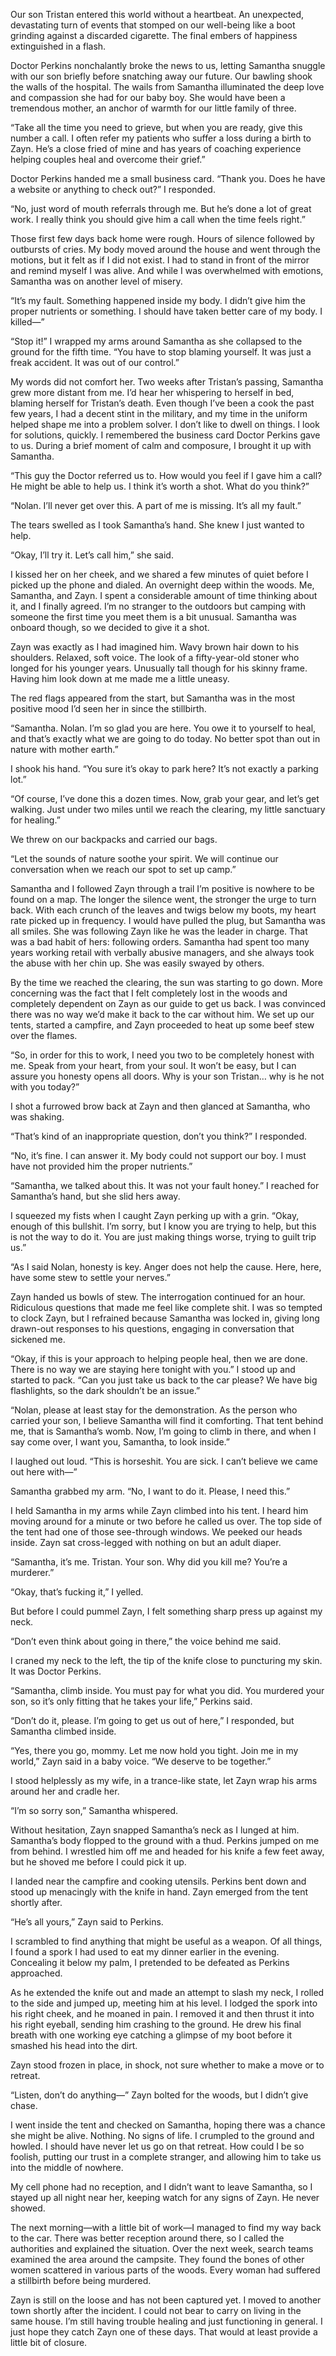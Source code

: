 Our son Tristan entered this world without a heartbeat. An unexpected, devastating turn of events that stomped on our well-being like a boot grinding against a discarded cigarette. The final embers of happiness extinguished in a flash. 

Doctor Perkins nonchalantly broke the news to us, letting Samantha snuggle with our son briefly before snatching away our future. Our bawling shook the walls of the hospital. The wails from Samantha illuminated the deep love and compassion she had for our baby boy. She would have been a tremendous mother, an anchor of warmth for our little family of three.

“Take all the time you need to grieve, but when you are ready, give this number a call. I often refer my patients who suffer a loss during a birth to Zayn. He’s a close fried of mine and has years of coaching experience helping couples heal and overcome their grief.”

Doctor Perkins handed me a small business card. “Thank you. Does he have a website or anything to check out?” I responded.

“No, just word of mouth referrals through me. But he’s done a lot of great work. I really think you should give him a call when the time feels right.”

Those first few days back home were rough. Hours of silence followed by outbursts of cries. My body moved around the house and went through the motions, but it felt as if I did not exist. I had to stand in front of the mirror and remind myself I was alive. And while I was overwhelmed with emotions, Samantha was on another level of misery. 

“It’s my fault. Something happened inside my body. I didn’t give him the proper nutrients or something. I should have taken better care of my body. I killed—”

“Stop it!” I wrapped my arms around Samantha as she collapsed to the ground for the fifth time. “You have to stop blaming yourself. It was just a freak accident. It was out of our control.”

My words did not comfort her. Two weeks after Tristan’s passing, Samantha grew more distant from me. I’d hear her whispering to herself in bed, blaming herself for Tristan’s death. Even though I’ve been a cook the past few years, I had a decent stint in the military, and my time in the uniform helped shape me into a problem solver. I don’t like to dwell on things. I look for solutions, quickly. I remembered the business card Doctor Perkins gave to us. During a brief moment of calm and composure, I brought it up with Samantha.

“This guy the Doctor referred us to. How would you feel if I gave him a call? He might be able to help us. I think it’s worth a shot. What do you think?”

“Nolan. I’ll never get over this. A part of me is missing. It’s all my fault.”

The tears swelled as I took Samantha’s hand. She knew I just wanted to help.

“Okay, I’ll try it. Let’s call him,” she said.

I kissed her on her cheek, and we shared a few minutes of quiet before I picked up the phone and dialed. An overnight deep within the woods. Me, Samantha, and Zayn. I spent a considerable amount of time thinking about it, and I finally agreed. I’m no stranger to the outdoors but camping with someone the first time you meet them is a bit unusual. Samantha was onboard though, so we decided to give it a shot.

Zayn was exactly as I had imagined him. Wavy brown hair down to his shoulders. Relaxed, soft voice. The look of a fifty-year-old stoner who longed for his younger years. Unusually tall though for his skinny frame. Having him look down at me made me a little uneasy.

The red flags appeared from the start, but Samantha was in the most positive mood I’d seen her in since the stillbirth.

“Samantha. Nolan. I’m so glad you are here. You owe it to yourself to heal, and that’s exactly what we are going to do today. No better spot than out in nature with mother earth.”

I shook his hand. “You sure it’s okay to park here? It’s not exactly a parking lot.”

“Of course, I’ve done this a dozen times. Now, grab your gear, and let’s get walking. Just under two miles until we reach the clearing, my little sanctuary for healing.”

We threw on our backpacks and carried our bags.

“Let the sounds of nature soothe your spirit. We will continue our conversation when we reach our spot to set up camp.”

Samantha and I followed Zayn through a trail I’m positive is nowhere to be found on a map. The longer the silence went, the stronger the urge to turn back. With each crunch of the leaves and twigs below my boots, my heart rate picked up in frequency. I would have pulled the plug, but Samantha was all smiles. She was following Zayn like he was the leader in charge. That was a bad habit of hers: following orders. Samantha had spent too many years working retail with verbally abusive managers, and she always took the abuse with her chin up. She was easily swayed by others.

By the time we reached the clearing, the sun was starting to go down. More concerning was the fact that I felt completely lost in the woods and completely dependent on Zayn as our guide to get us back. I was convinced there was no way we’d make it back to the car without him. We set up our tents, started a campfire, and Zayn proceeded to heat up some beef stew over the flames.

“So, in order for this to work, I need you two to be completely honest with me. Speak from your heart, from your soul. It won’t be easy, but I can assure you honesty opens all doors. Why is your son Tristan… why is he not with you today?”

I shot a furrowed brow back at Zayn and then glanced at Samantha, who was shaking.

“That’s kind of an inappropriate question, don’t you think?” I responded.

“No, it’s fine. I can answer it. My body could not support our boy. I must have not provided him the proper nutrients.”

“Samantha, we talked about this. It was not your fault honey.” I reached for Samantha’s hand, but she slid hers away.

I squeezed my fists when I caught Zayn perking up with a grin. “Okay, enough of this bullshit. I’m sorry, but I know you are trying to help, but this is not the way to do it. You are just making things worse, trying to guilt trip us.”

“As I said Nolan, honesty is key. Anger does not help the cause. Here, here, have some stew to settle your nerves.”

Zayn handed us bowls of stew. The interrogation continued for an hour. Ridiculous questions that made me feel like complete shit. I was so tempted to clock Zayn, but I refrained because Samantha was locked in, giving long drawn-out responses to his questions, engaging in conversation that sickened me.

“Okay, if this is your approach to helping people heal, then we are done. There is no way we are staying here tonight with you.” I stood up and started to pack. “Can you just take us back to the car please? We have big flashlights, so the dark shouldn’t be an issue.”

“Nolan, please at least stay for the demonstration. As the person who carried your son, I believe Samantha will find it comforting. That tent behind me, that is Samantha’s womb. Now, I’m going to climb in there, and when I say come over, I want you, Samantha, to look inside.”

I laughed out loud. “This is horseshit. You are sick. I can’t believe we came out here with—”

Samantha grabbed my arm. “No, I want to do it. Please, I need this.”

I held Samantha in my arms while Zayn climbed into his tent. I heard him moving around for a minute or two before he called us over. The top side of the tent had one of those see-through windows. We peeked our heads inside. Zayn sat cross-legged with nothing on but an adult diaper.

“Samantha, it’s me. Tristan. Your son. Why did you kill me? You’re a murderer.”

“Okay, that’s fucking it,” I yelled.

But before I could pummel Zayn, I felt something sharp press up against my neck.

“Don’t even think about going in there,” the voice behind me said.

I craned my neck to the left, the tip of the knife close to puncturing my skin. It was Doctor Perkins.

“Samantha, climb inside. You must pay for what you did. You murdered your son, so it’s only fitting that he takes your life,” Perkins said.

“Don’t do it, please. I’m going to get us out of here,” I responded, but Samantha climbed inside.

“Yes, there you go, mommy. Let me now hold you tight. Join me in my world,” Zayn said in a baby voice. “We deserve to be together.”

I stood helplessly as my wife, in a trance-like state, let Zayn wrap his arms around her and cradle her. 

“I’m so sorry son,” Samantha whispered.

Without hesitation, Zayn snapped Samantha’s neck as I lunged at him. Samantha’s body flopped to the ground with a thud. Perkins jumped on me from behind. I wrestled him off me and headed for his knife a few feet away, but he shoved me before I could pick it up.

I landed near the campfire and cooking utensils. Perkins bent down and stood up menacingly with the knife in hand. Zayn emerged from the tent shortly after.

“He’s all yours,” Zayn said to Perkins.

I scrambled to find anything that might be useful as a weapon. Of all things, I found a spork I had used to eat my dinner earlier in the evening. Concealing it below my palm, I pretended to be defeated as Perkins approached.

As he extended the knife out and made an attempt to slash my neck, I rolled to the side and jumped up, meeting him at his level. I lodged the spork into his right cheek, and he moaned in pain. I removed it and then thrust it into his right eyeball, sending him crashing to the ground. He drew his final breath with one working eye catching a glimpse of my boot before it smashed his head into the dirt.

Zayn stood frozen in place, in shock, not sure whether to make a move or to retreat.

“Listen, don’t do anything—” Zayn bolted for the woods, but I didn’t give chase.

I went inside the tent and checked on Samantha, hoping there was a chance she might be alive. Nothing. No signs of life. I crumpled to the ground and howled. I should have never let us go on that retreat. How could I be so foolish, putting our trust in a complete stranger, and allowing him to take us into the middle of nowhere.

My cell phone had no reception, and I didn’t want to leave Samantha, so I stayed up all night near her, keeping watch for any signs of Zayn. He never showed. 

The next morning—with a little bit of work—I managed to find my way back to the car. There was better reception around there, so I called the authorities and explained the situation. Over the next week, search teams examined the area around the campsite. They found the bones of other women scattered in various parts of the woods. Every woman had suffered a stillbirth before being murdered.

Zayn is still on the loose and has not been captured yet. I moved to another town shortly after the incident. I could not bear to carry on living in the same house. I’m still having trouble healing and just functioning in general. I just hope they catch Zayn one of these days. That would at least provide a little bit of closure.